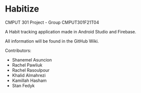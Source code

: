 # Habitize
CMPUT 301 Project - Group CMPUT301F21T04

A Habit tracking application made in Android Studio and Firebase. 

All information will be found in the GitHub Wiki.

Contributors:
* Shanemel Asuncion	
* Rachel Pawliuk
* Rachel Rasoulpour
* Khalid Almahrezi
* Kamillah Hasham
* Stan Fedyk
